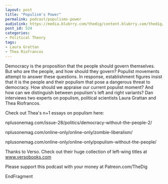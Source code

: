 ```yaml
---
layout: post
title: "Populism's Power"
permalink: podcast/populisms-power
audiolink: https://media.blubrry.com/thedig/content.blubrry.com/thedig/The_Dig_-_EP_176_-_GrattanRiofrancos.mp3
post_id: 524
categories: 
- Political Theory
tags: 
- Laura Grattan
- Thea Riofrancos
---
```


Democracy is the proposition that the people should govern themselves. But who are the people, and how should they govern? Populist movements attempt to answer these questions. In response, establishment figures insist that it is the people and their populism that pose a dangerous threat to democracy. How should we appraise our current populist moment? And how can we distinguish between populism's left and right variants? Dan interviews two experts on populism, political scientists Laura Grattan and Thea Riofrancos.

Check out Thea's n+1 essays on populism here:

nplusonemag.com/issue-28/politics/democracy-without-the-people-2/

nplusonemag.com/online-only/online-only/zombie-liberalism/

nplusonemag.com/online-only/online-only/populism-without-the-people/

Thanks to Verso. Check out their huge collection of left-wing titles at www.versobooks.com

Please support this podcast with your money at Patreon.com/TheDig

EndFragment